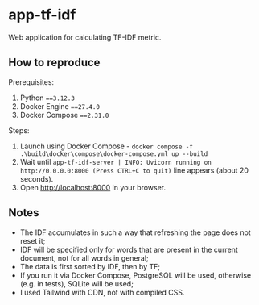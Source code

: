 # app-tf-idf

Web application for calculating TF-IDF metric.

## How to reproduce

Prerequisites:

1. Python `==3.12.3`
2. Docker Engine `==27.4.0`
3. Docker Compose `==2.31.0`

Steps:

1. Launch using Docker Compose -
`docker compose -f .\build\docker\compose\docker-compose.yml up --build`
2. Wait until `app-tf-idf-server | INFO: Uvicorn running on http://0.0.0.0:8000 (Press CTRL+C to quit)`
line appears (about 20 seconds).
3. Open [http://localhost:8000](http://localhost:8000/) in your browser.

## Notes

* The IDF accumulates in such a way that refreshing the page does not reset it;
* IDF will be specified only for words that are present in the current
document, not for all words in general;
* The data is first sorted by IDF, then by TF;
* If you run it via Docker Compose, PostgreSQL will be used, otherwise
(e.g. in tests), SQLite will be used;
* I used Tailwind with CDN, not with compiled CSS.
